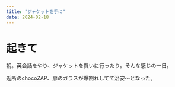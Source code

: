 ```yaml
---
title: "ジャケットを手に"
date: 2024-02-18
---
```


# 起きて
朝。英会話をやり、ジャケットを買いに行ったり。そんな感じの一日。

近所のchocoZAP、扉のガラスが爆割れしてて治安～となった。